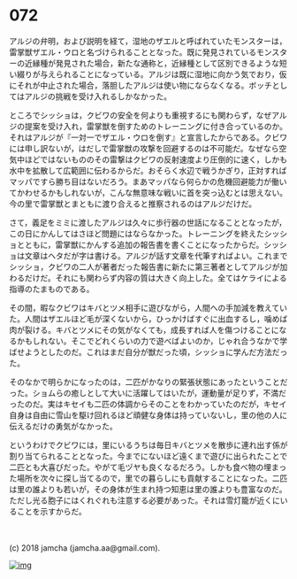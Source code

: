 # 072

アルジの弁明，および説明を経て，湿地のザエルと呼ばれていたモンスターは，雷掌獣ザエル・ウロと名づけられることとなった。既に発見されているモンスターの近縁種が発見された場合，新たな通称と，近縁種として区別できるような短い綴りが与えられることになっている。アルジは既に湿地に向かう気でおり，仮にそれが中止された場合，落胆したアルジは使い物にならなくなる。ボッチとしてはアルジの挑戦を受け入れるしかなかった。  

ところでシッショは，クビワの安全を何よりも重視するにも関わらず，なぜアルジの提案を受け入れ，雷掌獣を倒すためのトレーニングに付き合っているのか。それはアルジが『一対一でザエル・ウロを倒す』と宣言したからである。クビワには申し訳ないが，はだしで雷掌獣の攻撃を回避するのは不可能だ。なぜなら空気中ほどではないもののその雷撃はクビワの反射速度より圧倒的に速く，しかも水中を拡散して広範囲に伝わるからだ。おそらく水辺で戦うかぎり，正対すればマッパですら勝ち目はないだろう。まあマッパなら何らかの危機回避能力が働いてかわせるかもしれないが，こんな無意味な戦いに首を突っ込むとは思えない。今の里で雷掌獣とまともに渡り合えると推察されるのはアルジだけだ。  

さて，義足をミミに渡したアルジは久々に歩行器の世話になることとなったが，この日にかんしてはさほど問題にはならなかった。トレーニングを終えたシッショとともに，雷掌獣にかんする追加の報告書を書くことになったからだ。シッショは文章はヘタだが字は書ける。アルジが話す文章を代筆すればよい。これまでシッショ，クビワの二人が著者だった報告書に新たに第三著者としてアルジが加わるだけだ。それにも関わらず内容の質は大きく向上した。全てはケライによる指導のたまものである。  

その間，暇なクビワはキバとツメ相手に遊びながら，人間への手加減を教えていた。人間はザエルほど毛が深くないから，ひっかけばすぐに出血するし，噛めば肉が裂ける。キバとツメにその気がなくても，成長すれば人を傷つけることになるかもしれない。そこでどれくらいの力で遊べばよいのか，じゃれ合うなかで学ばせようとしたのだ。これはまだ自分が獣だった頃，シッショに学んだ方法だった。  

そのなかで明らかになったのは，二匹がかなりの緊張状態にあったということだった。ショムらの癒しとして大いに活躍してはいたが，運動量が足りず，不満だったのだ。実はキセイも二匹の体調からそのことをわかっていたのだが，キセイ自身は自由に雪山を駆け回れるほど頑健な身体は持っていないし，里の他の人に伝えるだけの勇気がなかった。  

というわけでクビワには，里にいるうちは毎日キバとツメを散歩に連れ出す係が割り当てられることとなった。今までにないほど遠くまで遊びに出られたことで二匹とも大喜びだった。やがて毛ヅヤも良くなるだろう。しかも食べ物の埋まった場所を次々に探し当てるので，里での暮らしにも貢献することになった。二匹は里の誰よりも若いが，その身体が生まれ持つ知恵は里の誰よりも豊富なのだ。ただし光る胞子にはくれぐれも注意する必要があった。それは雪灯籠が近くにいることを示すからだ。  

<br>  
<br>  
(c) 2018 jamcha (jamcha.aa@gmail.com).  

[![img](http://i.creativecommons.org/l/by-nc-sa/4.0/88x31.png)](http://creativecommons.org/licenses/by-nc-sa/4.0/deed)